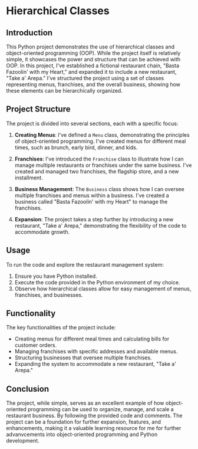 # Hierarchical Classes

## Introduction

This Python project  demonstrates the use of hierarchical classes and object-oriented programming (OOP). While the project itself is relatively simple, it showcases the power and structure that can be achieved with OOP.
In this project, I've established a fictional restaurant chain, "Basta Fazoolin' with my Heart," and expanded it to include a new restaurant, "Take a' Arepa." I've structured the project using a set of classes representing menus, franchises, and the overall business, showing how these elements can be hierarchically organized.

## Project Structure

The project is divided into several sections, each with a specific focus:

1. **Creating Menus**: I've defined a `Menu` class, demonstrating the principles of object-oriented programming. I've created menus for different meal times, such as brunch, early bird, dinner, and kids.

2. **Franchises**: I've introduced the `Franchise` class to illustrate how I can manage multiple restaurants or franchises under the same business. I've created and managed two franchises, the flagship store, and a new installment.

3. **Business Management**: The `Business` class shows how I can oversee multiple franchises and menus within a business. I've created a business called "Basta Fazoolin' with my Heart" to manage the franchises.

4. **Expansion**: The project takes a step further by introducing a new restaurant, "Take a' Arepa," demonstrating the flexibility of the code to accommodate growth.

## Usage

To run the code and explore the restaurant management system:

1. Ensure you have Python installed.
2. Execute the code provided in the Python environment of my choice.
3. Observe how hierarchical classes allow for easy management of menus, franchises, and businesses.

## Functionality

The key functionalities of the project include:

- Creating menus for different meal times and calculating bills for customer orders.
- Managing franchises with specific addresses and available menus.
- Structuring businesses that oversee multiple franchises.
- Expanding the system to accommodate a new restaurant, "Take a' Arepa."

## Conclusion

The project, while simple, serves as an excellent example of how object-oriented programming can be used to organize, manage, and scale a restaurant business. By following the provided code and comments.
The project can be a foundation for further expansion, features, and enhancements, making it a valuable learning resource for me for further advanvcements into object-oriented programming and Python development.
